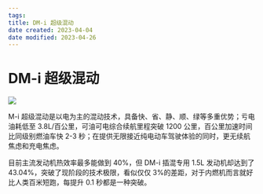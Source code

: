 ```yaml
---
tags:
title: DM-i 超级混动
date created: 2023-04-04
date modified: 2023-04-26
---
```


# DM-i 超级混动

![](https://chelsechen-img.oss-cn-hangzhou.aliyuncs.com/20220809154556.png)

M-i 超级混动是以电为主的混动技术，具备快、省、静、顺、绿等多重优势；亏电油耗低至 3.8L/百公里，可油可电综合续航里程突破 1200 公里，百公里加速时间比同级别燃油车快 2-3 秒；在提供无限接近纯电动车驾驶体验的同时，更无续航焦虑和充电焦虑。

目前主流发动机热效率最多能做到 40%，但 DM-i 插混专用 1.5L 发动机却达到了 43.04%，突破了现阶段的技术极限，看似仅仅 3%的差距，对于内燃机而言就好比人类百米短跑，每提升 0.1 秒都是一种突破。
